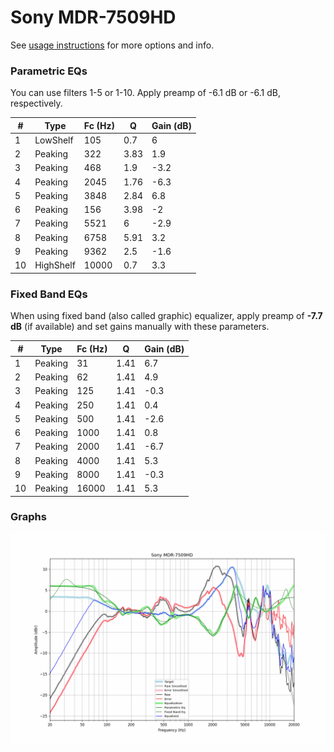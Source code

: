 # Sony MDR-7509HD
See [usage instructions](https://github.com/jaakkopasanen/AutoEq#usage) for more options and info.

### Parametric EQs
You can use filters 1-5 or 1-10. Apply preamp of -6.1 dB or -6.1 dB, respectively.

|   # | Type      |   Fc (Hz) |    Q |   Gain (dB) |
|-----|-----------|-----------|------|-------------|
|   1 | LowShelf  |       105 | 0.7  |         6   |
|   2 | Peaking   |       322 | 3.83 |         1.9 |
|   3 | Peaking   |       468 | 1.9  |        -3.2 |
|   4 | Peaking   |      2045 | 1.76 |        -6.3 |
|   5 | Peaking   |      3848 | 2.84 |         6.8 |
|   6 | Peaking   |       156 | 3.98 |        -2   |
|   7 | Peaking   |      5521 | 6    |        -2.9 |
|   8 | Peaking   |      6758 | 5.91 |         3.2 |
|   9 | Peaking   |      9362 | 2.5  |        -1.6 |
|  10 | HighShelf |     10000 | 0.7  |         3.3 |

### Fixed Band EQs
When using fixed band (also called graphic) equalizer, apply preamp of **-7.7 dB** (if available) and set gains manually with these parameters.

|   # | Type    |   Fc (Hz) |    Q |   Gain (dB) |
|-----|---------|-----------|------|-------------|
|   1 | Peaking |        31 | 1.41 |         6.7 |
|   2 | Peaking |        62 | 1.41 |         4.9 |
|   3 | Peaking |       125 | 1.41 |        -0.3 |
|   4 | Peaking |       250 | 1.41 |         0.4 |
|   5 | Peaking |       500 | 1.41 |        -2.6 |
|   6 | Peaking |      1000 | 1.41 |         0.8 |
|   7 | Peaking |      2000 | 1.41 |        -6.7 |
|   8 | Peaking |      4000 | 1.41 |         5.3 |
|   9 | Peaking |      8000 | 1.41 |        -0.3 |
|  10 | Peaking |     16000 | 1.41 |         5.3 |

### Graphs
![](./Sony%20MDR-7509HD.png)
